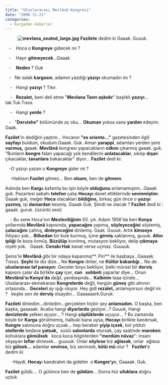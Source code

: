 ```yaml
---
title: "Uluslararası Mevlânâ Kongresi"
date: "2006-11-21"
categories: 
  - Kargadan Haberler
---
```


          **![mevlana_seated_large.jpg](/uploads/2006/11/mevlana_seated_large.jpg)** **Fazilete** dedim ki Gaaak. Guuuk.

   -    Hoca o **Kongreye** gidecek mi ?

   -    Hayır **gitmeyecek**...Gaaak

   -    **Neden** ? Guk

   -   Ne salak **kargasın**, adamın yazdığı **yazıyı** okumadın mı ?

    -   Hangi **yazıyı** ? Tıkır.

    -   **Rezalet,** beni deli etme "**Mevlana Tanrı aşkıdır**" başlıklı **yazıyı**... tak.Tuk.Tısss.

    -   Hangi **yerde** ?

   -   "**Dervishe"** bölümünde aç oku... **Okuman** yoksa sana **yardım** edeyim. Gaak.

**Fazilet**'in dediğini yaptım... Hocanın **"ex oriente..."** gazetesinden ilgili **sayfayı** buldum, okudum.Gaaak. Guk. Aman **yarappi**, adamları yerden yere **vurmuş,** gaaak. **Mevlânâ** kongresi yapacakların **cılkını** çıkarmış gaaak. guk. "Bunların **kongre** falan yapacağı yok kendilerini **anlatacaklar**, sıkılıp **dışar**ı çıkacaklar, **tavanlara** bakacaklar" diyor... **Fazilet** dedi ki:

   -O yazıyı yazan o **Kongreye** gider mi ?

    -Haklısın **Fazilet** gitmez... Ben **olsam,** ben de **gitmem.**

Aslında ben **Karg**a kafamla bu işin böyle **olduğunu** anlamamıştım...Gaaak guk. Pazartesi sabahı **telefon** çalıp **Hocayı** davet ettiklerinde **sevinmiştim**. Gaaak guk, meğer **Hoca** olacakları **bildiğine,** birkaç gün önce o **yazıyı yazmış**, işi **damardan** kesmiş. Gaaak Guk. Şimdi ne olacak ? **Fazilet** dedi ki : gaaak. guruk. (üzüntü sesi)

    - Bu sene Hoca'nın **Mevleviliğinin** 50. yılı. Adam 1956'da beri **Konya** yollarında **Mevlânâ** kapısında, **yapacağını** yapmış, **söyleyeceğini** söylemiş, **çalacağını** çalmış, **dinleyeceğini** dinlemiş. Gaak. Guuuk. Artık **kimseye** ihtiyacı yok... **Billurdan** bir kule kurmuş, içine **girmiş** saklanmış, guuuk. **Altın ipliği** ile koza örmüş. **Büzülüp** kıvrılmış, mutasyon bekliyor, delip **çıkmaya** niyeti yok.   Gaaak. **Cenabı Hak** kanat verse uçmaz. Guuuuk.

Şems'le **Mevlânâ** gibi bir odaya kapanmış**. Piri** ile başbaşa...Gaaaak. Tıssss. **Şeyhi** ile diz dize... Ne **Kongre** dinler, ne **Kültür bakanlığı**... Ne de **uluslararası laf panayırı**. Geceler boyu bekliyor, belki mürsel bir **derviş** kapısını çalar da birlikte **çay** içer, **can   sohbeti** yaparlar diye... Onun **Mevlânâ'sı Konya'da** değil, yanıbaşında... **Kalbinin** taaa içinde... Uluslararası-ekmekarası **Kongrelerde** değil, hergün **güneş** gibi alnının ortasında... **Geceleri** ay ışığı oluyor. Hey gidi **rezalet,** anlamıyorsun değil mi ?   keşke sen de **derviş** olsaydın... Gaaaaaark.Guruk.  

**Fazileti** dinledim...dinledim...gerçekten hiçbir şey **anlamadım.** O başka, ben başka, gaaaaak. Acaba hangi **diyarlarda** geziyor...? Guuuk, Hangi **denizlerde** yelken açıyor... ? Hangi **çöplüklerde** uçuyur... ? Bu zamanda böyle bir **Karga** görülmemiş, halbuki bana uysa, **Hocayı** birlikte kandırsak, **Kongre** salonuna doğru uçsak... hep beraber **yiyip içsek**, bol yıldızlı **otellerde** bedava **yatsak,**  süslü **salonlarda** otursak, çay saatinde **maroken** koltuklara **gömülsek**   koca koca bilginlerden **"merdüm nüvaz**": insanı okşayan **laflar** dinlesek... guuuuk. Onlar **söylese** biz **ağlasak**, onlar  ağlasa biz **gülsek...** adamlar **sevinse,** biz sevinsek, **kötü mü** olur ?   **Fazilet**'e dedim ki:

     -Haydi, **Hocay**ı kandıralım da gidelim  o **Kongre'y**e, Gaaaak. Guk.

**Fazilet** güldü.... O gülünce ben de **güldüm**... Sonra hür **ufuklara** doğru uçtuk.

